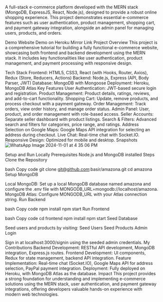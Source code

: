 A full-stack e-commerce platform developed with the MERN stack (MongoDB, ExpressJS, React, Node.js), designed to provide a robust online shopping experience. This project demonstrates essential e-commerce features such as user authentication, product management, shopping cart, and payment gateway integration, alongside an admin panel for managing users, products, and orders.

Demo Website
Demo on Heroku
Mirror Link
Project Overview
This project is a comprehensive tutorial for building a fully functional e-commerce website, showcasing both frontend and backend development using the MERN stack. It includes key functionalities like user authentication, product management, and payment processing with responsive design.

Tech Stack
Frontend: HTML5, CSS3, React (with Hooks, Router, Axios), Redux (Store, Reducers, Actions)
Backend: Node.js, Express (API, Body Parser, JWT)
Database: MongoDB with Mongoose
Deployment: Heroku, MongoDB Atlas
Key Features
User Authentication: JWT-based secure login and registration.
Product Management: Product details, ratings, reviews, and add-to-cart functionality.
Shopping Cart: Update, remove products, and process checkout with a payment gateway.
Order Management: Track orders, view order history, and manage order status.
Admin Panel: User, product, and order management with role-based access.
Seller Accounts: Separate seller dashboard with product listings.
Search & Filters: Advanced search and filters for categories, price range, and ratings.
Address Selection on Google Maps: Google Maps API integration for selecting an address during checkout.
Live Chat: Real-time chat with Socket.IO.
Responsive Design: Optimized for mobile and desktop.
Snapshots
![WhatsApp Image 2024-11-01 at 4 35 06 PM](https://github.com/user-attachments/assets/afc8a637-ffa8-40ba-842c-d4367726ee1e)


Setup and Run Locally
Prerequisites
Node.js and MongoDB installed
Steps
Clone the Repository

bash
Copy code
git clone git@github.com:basir/amazona.git
cd amazona
Setup MongoDB

Local MongoDB: Set up a local MongoDB database named amazona and configure the .env file with MONGODB_URL=mongodb://localhost/amazona.
MongoDB Atlas: Configure MONGODB_URL with your Atlas connection string.
Run Backend

bash
Copy code
npm install
npm start
Run Frontend

bash
Copy code
cd frontend
npm install
npm start
Seed Database

Seed users and products by visiting:
Seed Users
Seed Products
Admin Login

Sign in at localhost:3000/signin using the seeded admin credentials.
My Contributions
Backend Development: RESTful API development, MongoDB integration, Express.js routes.
Frontend Development: UI components, Redux for state management, backend API integration.
Feature Implementation: Real-time chat (Socket.IO), Google Maps API for address selection, PayPal payment integration.
Deployment: Fully deployed on Heroku, with MongoDB Atlas as the database.
Impact
This project provides a strong foundation for understanding and implementing e-commerce solutions using the MERN stack, user authentication, and payment gateway integrations, offering developers valuable hands-on experience with modern web technologies.

